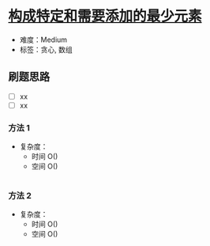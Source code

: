 # [构成特定和需要添加的最少元素](https://leetcode-cn.com/problems/minimum-elements-to-add-to-form-a-given-sum/)

- 难度：Medium
- 标签：贪心, 数组

## 刷题思路

- [ ] xx
- [ ] xx

### 方法 1

- 复杂度：
    - 时间 O()
    - 空间 O()

``` js

```

### 方法 2

- 复杂度：
    - 时间 O()
    - 空间 O()

``` js

```
